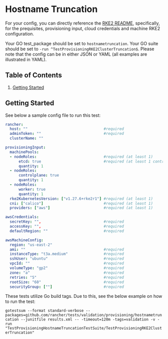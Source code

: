 # Hostname Truncation

For your config, you can directly reference the [RKE2 README](../rke2/README.md), specifically, for the prequisites, provisioning input, cloud credentials and machine RKE2 configuration.

Your GO test_package should be set to `hostnametruncation`.
Your GO suite should be set to `-run ^TestProvisioningRKE2ClusterTruncation$`.
Please note that the config can be in either JSON or YAML (all examples are illustrated in YAML).

## Table of Contents
1. [Getting Started](#Getting-Started)

## Getting Started
See below a sample config file to run this test:
```yaml
rancher:                                   
  host: ""                                  #required
  adminToken: ""                            #required
  clusterName: ""                           

provisioningInput:
  machinePools:                             
  - nodeRoles:                              #required (at least 1)
      etcd: true                            #required (at least 1 controlplane & etcd & worker)                            
      quantity: 1
  - nodeRoles:
      controlplane: true
      quantity: 1
  - nodeRoles:
      worker: true
      quantity: 1
  rke2KubernetesVersion: ["v1.27.6+rke2r1"] #required (at least 1)
  cni: ["calico"]                           #required (at least 1)
  providers: ["aws"]                        #required (at least 1)

awsCredentials:                            
  secretKey: "",                            #required                                               
  accessKey: "",                            #required                          
  defaultRegion: ""                         #required                      

awsMachineConfig:                                   
  region: "us-east-2"                       
  ami: ""                                   #required                      
  instanceType: "t3a.medium"                #required                
  sshUser: "ubuntu"                         #required                        
  vpcId: ""                                 #required                               
  volumeType: "gp2"                         #required                        
  zone: "a"                                 #required                          
  retries: "5"                              #required
  rootSize: "60"                            #required
  securityGroup: [""]                       #required                         
```

These tests utilize Go build tags. Due to this, see the below example on how to run the test:

`gotestsum --format standard-verbose --packages=github.com/rancher/tests/validation/provisioning/hostnametruncation --junitfile results.xml -- -timeout=120m -tags=validation -v -run "TestProvisioningHostnameTruncationTestSuite/TestProvisioningRKE2ClusterTruncation"`